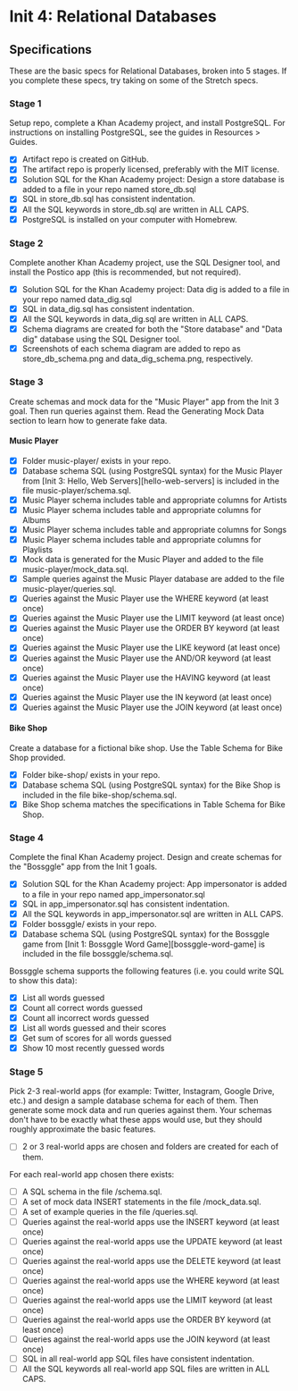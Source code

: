 # Init 4: Relational Databases

## Specifications

These are the basic specs for Relational Databases, broken into 5 stages. If you complete these specs, try taking on some of the Stretch specs.

### Stage 1

Setup repo, complete a Khan Academy project, and install PostgreSQL. For instructions on installing PostgreSQL, see the guides in Resources > Guides.

* [x] Artifact repo is created on GitHub.
* [x] The artifact repo is properly licensed, preferably with the MIT license.
* [x] Solution SQL for the Khan Academy project: Design a store database is added to a file in your repo named store_db.sql
* [x] SQL in store_db.sql has consistent indentation.
* [x] All the SQL keywords in store_db.sql are written in ALL CAPS.
* [x] PostgreSQL is installed on your computer with Homebrew.

### Stage 2

Complete another Khan Academy project, use the SQL Designer tool, and install the Postico app (this is recommended, but not required).

* [x] Solution SQL for the Khan Academy project: Data dig is added to a file in your repo named data_dig.sql
* [x] SQL in data_dig.sql has consistent indentation.
* [x] All the SQL keywords in data_dig.sql are written in ALL CAPS.
* [x] Schema diagrams are created for both the "Store database" and "Data dig" database using the SQL Designer tool.
* [x] Screenshots of each schema diagram are added to repo as store_db_schema.png and data_dig_schema.png, respectively.

### Stage 3

Create schemas and mock data for the "Music Player" app from the Init 3 goal. Then run queries against them. Read the Generating Mock Data section to learn how to generate fake data.

#### Music Player

* [x] Folder music-player/ exists in your repo.
* [x] Database schema SQL (using PostgreSQL syntax) for the Music Player from [Init 3: Hello, Web Servers][hello-web-servers] is included in the file music-player/schema.sql.
* [x] Music Player schema includes table and appropriate columns for Artists
* [x] Music Player schema includes table and appropriate columns for Albums
* [x] Music Player schema includes table and appropriate columns for Songs
* [x] Music Player schema includes table and appropriate columns for Playlists
* [x] Mock data is generated for the Music Player and added to the file music-player/mock_data.sql.
* [x] Sample queries against the Music Player database are added to the file music-player/queries.sql.
* [x] Queries against the Music Player use the WHERE keyword (at least once)
* [x] Queries against the Music Player use the LIMIT keyword (at least once)
* [x] Queries against the Music Player use the ORDER BY keyword (at least once)
* [x] Queries against the Music Player use the LIKE keyword (at least once)
* [x] Queries against the Music Player use the AND/OR keyword (at least once)
* [x] Queries against the Music Player use the HAVING keyword (at least once)
* [x] Queries against the Music Player use the IN keyword (at least once)
* [x] Queries against the Music Player use the JOIN keyword (at least once)

#### Bike Shop

Create a database for a fictional bike shop. Use the Table Schema for Bike Shop provided.

* [x] Folder bike-shop/ exists in your repo.
* [x] Database schema SQL (using PostgreSQL syntax) for the Bike Shop is included in the file bike-shop/schema.sql.
* [x] Bike Shop schema matches the specifications in Table Schema for Bike Shop.

### Stage 4

Complete the final Khan Academy project. Design and create schemas for the "Bossggle" app from the Init 1 goals.

* [x] Solution SQL for the Khan Academy project: App impersonator is added to a file in your repo named app_impersonator.sql
* [x] SQL in app_impersonator.sql has consistent indentation.
* [x] All the SQL keywords in app_impersonator.sql are written in ALL CAPS.
* [x] Folder bossggle/ exists in your repo.
* [x] Database schema SQL (using PostgreSQL syntax) for the Bossggle game from [Init 1: Bossggle Word Game][bossggle-word-game] is included in the file bossggle/schema.sql.

Bossggle schema supports the following features (i.e. you could write SQL to show this data):

* [x] List all words guessed
* [x] Count all correct words guessed
* [x] Count all incorrect words guessed
* [x] List all words guessed and their scores
* [x] Get sum of scores for all words guessed
* [x] Show 10 most recently guessed words

### Stage 5

Pick 2-3 real-world apps (for example: Twitter, Instagram, Google Drive, etc.) and design a sample database schema for each of them. Then generate some mock data and run queries against them. Your schemas don't have to be exactly what these apps would use, but they should roughly approximate the basic features.

- [ ] 2 or 3 real-world apps are chosen and folders are created for each of them.

For each real-world app chosen there exists:

- [ ] A SQL schema in the file <app name>/schema.sql.
- [ ] A set of mock data INSERT statements in the file <app name>/mock_data.sql.
- [ ] A set of example queries in the file <app name>/queries.sql.
- [ ] Queries against the real-world apps use the INSERT keyword (at least once)
- [ ] Queries against the real-world apps use the UPDATE keyword (at least once)
- [ ] Queries against the real-world apps use the DELETE keyword (at least once)
- [ ] Queries against the real-world apps use the WHERE keyword (at least once)
- [ ] Queries against the real-world apps use the LIMIT keyword (at least once)
- [ ] Queries against the real-world apps use the ORDER BY keyword (at least once)
- [ ] Queries against the real-world apps use the JOIN keyword (at least once)
- [ ] SQL in all real-world app SQL files have consistent indentation.
- [ ] All the SQL keywords all real-world app SQL files are written in ALL CAPS.

